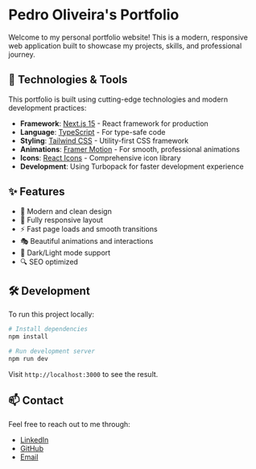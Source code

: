 # Pedro Oliveira's Portfolio

Welcome to my personal portfolio website! This is a modern, responsive web application built to showcase my projects, skills, and professional journey.

## 🚀 Technologies & Tools

This portfolio is built using cutting-edge technologies and modern development practices:

- **Framework**: [Next.js 15](https://nextjs.org/) - React framework for production
- **Language**: [TypeScript](https://www.typescriptlang.org/) - For type-safe code
- **Styling**: [Tailwind CSS](https://tailwindcss.com/) - Utility-first CSS framework
- **Animations**: [Framer Motion](https://www.framer.com/motion/) - For smooth, professional animations
- **Icons**: [React Icons](https://react-icons.github.io/react-icons/) - Comprehensive icon library
- **Development**: Using Turbopack for faster development experience

## ✨ Features

- 🎨 Modern and clean design
- 📱 Fully responsive layout
- ⚡ Fast page loads and smooth transitions
- 🎭 Beautiful animations and interactions
- 🌙 Dark/Light mode support
- 🔍 SEO optimized

## 🛠️ Development

To run this project locally:

```bash
# Install dependencies
npm install

# Run development server
npm run dev
```

Visit `http://localhost:3000` to see the result.

## 📫 Contact

Feel free to reach out to me through:
- [LinkedIn](https://www.linkedin.com/in/pedro-henrique-de-oliveira-b4b984239)
- [GitHub](https://github.com/Phomhado)
- [Email](pedro.he.oli10@gmail.com)

